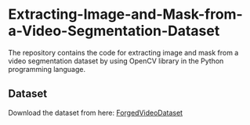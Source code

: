 # Extracting-Image-and-Mask-from-a-Video-Segmentation-Dataset
The repository contains the code for extracting image and mask from a video segmentation dataset by using OpenCV library in the Python programming language.

## Dataset
Download the dataset from here: [ForgedVideoDataset](http://www.grip.unina.it/index.php?option=com_content&view=article&id=79&Itemid=489&jsmallfib=1&dir=JSROOT/ForgedVideosDataset/Splicing)
